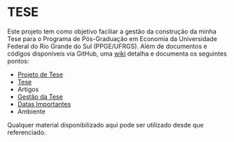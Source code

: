 TESE
==============

Este projeto tem como objetivo faciliar a gestão da construção da minha Tese para o Programa de Pós-Graduação em Economia da Universidade Federal do Rio Grande do Sul (PPGE/UFRGS). Além de documentos e códigos disponíveis via GitHub, uma [wiki](https://github.com/hudsonchaves/TESE/wiki) detalha e documenta os seguintes pontos:

- [Projeto de Tese](https://github.com/hudsonchaves/TESE/tree/master/PROJETO)
- [Tese](https://github.com/hudsonchaves/TESE/tree/master/TESE)
- Artigos
- [Gestão da Tese](https://github.com/hudsonchaves/TESE/tree/master/GESTAO)
- [Datas Importantes](https://github.com/hudsonchaves/TESE/tree/master/DATAS)
- Ambiente

Qualquer material disponibilizado aqui pode ser utilizado desde que referenciado.

